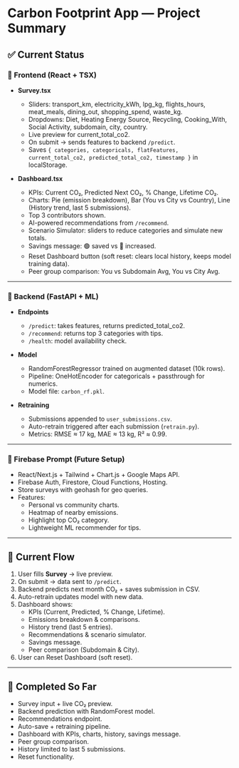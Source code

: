 # Carbon Footprint App — Project Summary

## ✅ Current Status

### 🔹 Frontend (React + TSX)
- **Survey.tsx**
  - Sliders: transport_km, electricity_kWh, lpg_kg, flights_hours, meat_meals, dining_out, shopping_spend, waste_kg.
  - Dropdowns: Diet, Heating Energy Source, Recycling, Cooking_With, Social Activity, subdomain, city, country.
  - Live preview for current_total_co2.
  - On submit → sends features to backend `/predict`.
  - Saves `{ categories, categoricals, flatFeatures, current_total_co2, predicted_total_co2, timestamp }` in localStorage.

- **Dashboard.tsx**
  - KPIs: Current CO₂, Predicted Next CO₂, % Change, Lifetime CO₂.
  - Charts: Pie (emission breakdown), Bar (You vs City vs Country), Line (History trend, last 5 submissions).
  - Top 3 contributors shown.
  - AI-powered recommendations from `/recommend`.
  - Scenario Simulator: sliders to reduce categories and simulate new totals.
  - Savings message: 🟢 saved vs 🔴 increased.
  - Reset Dashboard button (soft reset: clears local history, keeps model training data).
  - Peer group comparison: You vs Subdomain Avg, You vs City Avg.

---

### 🔹 Backend (FastAPI + ML)
- **Endpoints**
  - `/predict`: takes features, returns predicted_total_co2.
  - `/recommend`: returns top 3 categories with tips.
  - `/health`: model availability check.

- **Model**
  - RandomForestRegressor trained on augmented dataset (10k rows).
  - Pipeline: OneHotEncoder for categoricals + passthrough for numerics.
  - Model file: `carbon_rf.pkl`.

- **Retraining**
  - Submissions appended to `user_submissions.csv`.
  - Auto-retrain triggered after each submission (`retrain.py`).
  - Metrics: RMSE ≈ 17 kg, MAE ≈ 13 kg, R² ≈ 0.99.

---

### 🔹 Firebase Prompt (Future Setup)
- React/Next.js + Tailwind + Chart.js + Google Maps API.
- Firebase Auth, Firestore, Cloud Functions, Hosting.
- Store surveys with geohash for geo queries.
- Features:
  - Personal vs community charts.
  - Heatmap of nearby emissions.
  - Highlight top CO₂ category.
  - Lightweight ML recommender for tips.

---

## 🔄 Current Flow
1. User fills **Survey** → live preview.  
2. On submit → data sent to `/predict`.  
3. Backend predicts next month CO₂ + saves submission in CSV.  
4. Auto-retrain updates model with new data.  
5. Dashboard shows:
   - KPIs (Current, Predicted, % Change, Lifetime).  
   - Emissions breakdown & comparisons.  
   - History trend (last 5 entries).  
   - Recommendations & scenario simulator.  
   - Savings message.  
   - Peer comparison (Subdomain & City).  
6. User can Reset Dashboard (soft reset).  

---

## 📌 Completed So Far
- Survey input + live CO₂ preview.
- Backend prediction with RandomForest model.
- Recommendations endpoint.
- Auto-save + retraining pipeline.
- Dashboard with KPIs, charts, history, savings message.
- Peer group comparison.
- History limited to last 5 submissions.
- Reset functionality.